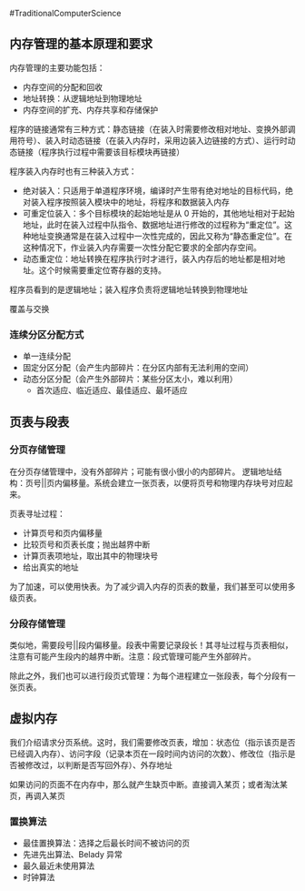 #TraditionalComputerScience 
## 内存管理的基本原理和要求
内存管理的主要功能包括：
- 内存空间的分配和回收
- 地址转换：从逻辑地址到物理地址
- 内存空间的扩充、内存共享和存储保护

程序的链接通常有三种方式：静态链接（在装入时需要修改相对地址、变换外部调用符号）、装入时动态链接（在装入内存时，采用边装入边链接的方式）、运行时动态链接（程序执行过程中需要该目标模块再链接）

程序装入内存时也有三种装入方式：
- 绝对装入：只适用于单道程序环境，编译时产生带有绝对地址的目标代码，绝对装入程序按照装入模块中的地址，将程序和数据装入内存
- 可重定位装入：多个目标模块的起始地址是从 0 开始的，其他地址相对于起始地址，此时在装入过程中队指令、数据地址进行修改的过程称为“重定位”。这种地址变换通常是在装入过程中一次性完成的，因此又称为“静态重定位”。在这种情况下，作业装入内存需要一次性分配它要求的全部内存空间。
- 动态重定位：地址转换在程序执行时才进行，装入内存后的地址都是相对地址。这个时候需要重定位寄存器的支持。

程序员看到的是逻辑地址；装入程序负责将逻辑地址转换到物理地址

覆盖与交换

### 连续分区分配方式
- 单一连续分配
- 固定分区分配（会产生内部碎片：在分区内部有无法利用的空间）
- 动态分区分配（会产生外部碎片：某些分区太小，难以利用）
	- 首次适应、临近适应、最佳适应、最坏适应

## 页表与段表

### 分页存储管理
在分页存储管理中，没有外部碎片；可能有很小很小的内部碎片。
逻辑地址结构：页号||页内偏移量。系统会建立一张页表，以便将页号和物理内存块号对应起来。

页表寻址过程：
- 计算页号和页内偏移量
- 比较页号和页表长度；抛出越界中断
- 计算页表项地址，取出其中的物理块号
- 给出真实的地址

为了加速，可以使用快表。为了减少调入内存的页表的数量，我们甚至可以使用多级页表。

### 分段存储管理

类似地，需要段号||段内偏移量。段表中需要记录段长！其寻址过程与页表相似，注意有可能产生段内的越界中断。注意：段式管理可能产生外部碎片。

除此之外，我们也可以进行段页式管理：为每个进程建立一张段表，每个分段有一张页表。

## 虚拟内存

我们介绍请求分页系统。这时，我们需要修改页表，增加：状态位（指示该页是否已经调入内存）、访问字段（记录本页在一段时间内访问的次数）、修改位（指示是否被修改过，以判断是否写回外存）、外存地址

如果访问的页面不在内存中，那么就产生缺页中断。直接调入某页；或者淘汰某页，再调入某页

### 置换算法
- 最佳置换算法：选择之后最长时间不被访问的页
- 先进先出算法、Belady 异常
- 最久最近未使用算法
- 时钟算法


